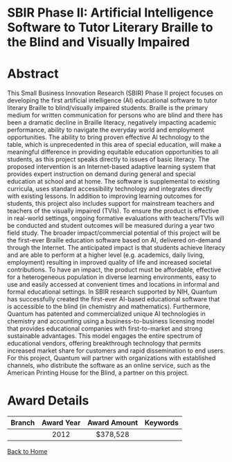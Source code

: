 
SBIR Phase II: Artificial Intelligence Software to Tutor Literary Braille to the Blind and Visually Impaired
============================================================================================================

# Abstract


This Small Business Innovation Research (SBIR) Phase II project focuses on developing the first artificial intelligence (AI) educational software to tutor literary Braille to blind/visually impaired students. Braille is the primary medium for written communication for persons who are blind and there has been a dramatic decline in Braille literacy, negatively impacting academic performance, ability to navigate the everyday world and employment opportunities. The ability to bring proven effective AI technology to the table, which is unprecedented in this area of special education, will make a meaningful difference in providing equitable education opportunities to all students, as this project speaks directly to issues of basic literacy. The proposed intervention is an Internet-based adaptive learning system that provides expert instruction on demand during general and special education at school and at home. The software is supplemental to existing curricula, uses standard accessibility technology and integrates directly with existing lessons. In addition to improving learning outcomes for students, this project also includes support for mainstream teachers and teachers of the visually impaired (TVIs). To ensure the product is effective in real-world settings, ongoing formative evaluations with teachers/TVIs will be conducted and student outcomes will be measured during a year two field study. The broader impact/commercial potential of this project will be the first-ever Braille education software based on AI, delivered on-demand through the Internet. The anticipated impact is that students achieve literacy and are able to perform at a higher level (e.g. academics, daily living, employment) resulting in improved quality of life and increased societal contributions. To have an impact, the product must be affordable, effective for a heterogeneous population in diverse learning environments, easy to use and easily accessed at convenient times and locations in informal and formal educational settings. In SBIR research supported by NIH, Quantum has successfully created the first-ever AI-based educational software that is accessible to the blind (in chemistry and mathematics). Furthermore, Quantum has patented and commercialized unique AI technologies in chemistry and accounting using a business-to-business licensing model that provides educational companies with first-to-market and strong sustainable advantages. This model engages the entire spectrum of educational vendors, offering breakthrough technology that permits increased market share for customers and rapid dissemination to end users. For this project, Quantum will partner with organizations with established channels, who distribute the software as an online service, such as the American Printing House for the Blind, a partner on this project.  

# Award Details

|Branch|Award Year|Award Amount|Keywords|
| :---: | :---: | :---: | :---: |
||2012|$378,528||
  
  


[Back to Home](https://github.com/chrischow/dod_sbir_awards/JT/#138)